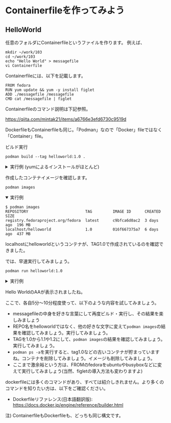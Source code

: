 # Containerfileを作ってみよう
## HelloWorld
任意のフォルダにContainerfileというファイルを作ります。
例えば、
```
mkdir ~/work/103
cd ~/work/103
echo "Hello World" > messagefile
vi Containerfile
```

Containerfileには、以下を記載します。
```
FROM fedora
RUN yum update && yum -y install figlet
ADD ./messagefile /messagefile
CMD cat /messagefile | figlet
```

Containerfileのコマンド説明は下記参照。

https://qiita.com/mintak21/items/a6766e3efd6730c9519d

DockerfileもContainerfileも同じ。「Podman」なので「Docker」fileではなく「Container」file。

ビルド実行
```
podman build --tag helloworld:1.0 .
```

<details>
<summary>実行例 (yumによるインストールがほとんど)</summary>

```
$ podman build .
STEP 1/4: FROM fedora
STEP 2/4: RUN yum -y update && yum -y install figlet
Fedora 38 - x86_64                              3.0 MB/s |  66 MB     00:21
Fedora 38 openh264 (From Cisco) - x86_64        1.4 kB/s | 2.5 kB     00:01
Fedora Modular 38 - x86_64                      1.4 MB/s | 2.3 MB     00:01
Fedora 38 - x86_64 - Updates                    2.9 MB/s | 7.1 MB     00:02
Fedora Modular 38 - x86_64 - Updates            388  B/s | 257  B     00:00
Last metadata expiration check: 0:00:01 ago on Sun Apr 16 07:01:24 2023.
Dependencies resolved.
================================================================================
 Package             Architecture  Version                 Repository      Size
================================================================================
Upgrading:
 libgcrypt           x86_64        1.10.2-1.fc38           updates        514 k
 libgpg-error        x86_64        1.47-1.fc38             updates        230 k
 python3             x86_64        3.11.3-1.fc38           updates         28 k
 python3-libs        x86_64        3.11.3-1.fc38           updates        9.6 M
 rpm-sequoia         x86_64        1.4.0-1.fc38            updates        851 k

Transaction Summary
================================================================================
Upgrade  5 Packages

Total download size: 11 M
Downloading Packages:
(1/5): python3-3.11.3-1.fc38.x86_64.rpm          96 kB/s |  28 kB     00:00
(2/5): libgpg-error-1.47-1.fc38.x86_64.rpm      676 kB/s | 230 kB     00:00
(3/5): libgcrypt-1.10.2-1.fc38.x86_64.rpm       1.3 MB/s | 514 kB     00:00
(4/5): rpm-sequoia-1.4.0-1.fc38.x86_64.rpm      1.9 MB/s | 851 kB     00:00
(5/5): python3-libs-3.11.3-1.fc38.x86_64.rpm    4.7 MB/s | 9.6 MB     00:02
--------------------------------------------------------------------------------
Total                                           3.8 MB/s |  11 MB     00:02
Running transaction check
Transaction check succeeded.
Running transaction test
Transaction test succeeded.
Running transaction
  Preparing        :                                                        1/1
  Upgrading        : python3-libs-3.11.3-1.fc38.x86_64                     1/10
  Upgrading        : python3-3.11.3-1.fc38.x86_64                          2/10
  Upgrading        : libgpg-error-1.47-1.fc38.x86_64                       3/10
  Upgrading        : libgcrypt-1.10.2-1.fc38.x86_64                        4/10
  Upgrading        : rpm-sequoia-1.4.0-1.fc38.x86_64                       5/10
  Cleanup          : python3-3.11.2-1.fc38.x86_64                          6/10
  Cleanup          : libgcrypt-1.10.1-7.fc38.x86_64                        7/10
  Cleanup          : libgpg-error-1.46-2.fc38.x86_64                       8/10
  Cleanup          : python3-libs-3.11.2-1.fc38.x86_64                     9/10
  Cleanup          : rpm-sequoia-1.3.0-1.fc38.x86_64                      10/10
  Running scriptlet: rpm-sequoia-1.3.0-1.fc38.x86_64                      10/10
  Verifying        : libgcrypt-1.10.2-1.fc38.x86_64                        1/10
  Verifying        : libgcrypt-1.10.1-7.fc38.x86_64                        2/10
  Verifying        : libgpg-error-1.47-1.fc38.x86_64                       3/10
  Verifying        : libgpg-error-1.46-2.fc38.x86_64                       4/10
  Verifying        : python3-3.11.3-1.fc38.x86_64                          5/10
  Verifying        : python3-3.11.2-1.fc38.x86_64                          6/10
  Verifying        : python3-libs-3.11.3-1.fc38.x86_64                     7/10
  Verifying        : python3-libs-3.11.2-1.fc38.x86_64                     8/10
  Verifying        : rpm-sequoia-1.4.0-1.fc38.x86_64                       9/10
  Verifying        : rpm-sequoia-1.3.0-1.fc38.x86_64                      10/10

Upgraded:
  libgcrypt-1.10.2-1.fc38.x86_64        libgpg-error-1.47-1.fc38.x86_64
  python3-3.11.3-1.fc38.x86_64          python3-libs-3.11.3-1.fc38.x86_64
  rpm-sequoia-1.4.0-1.fc38.x86_64

Complete!
Last metadata expiration check: 0:00:12 ago on Sun Apr 16 07:01:24 2023.
Dependencies resolved.
================================================================================
 Package    Arch       Version                                 Repository  Size
================================================================================
Installing:
 figlet     x86_64     2.2.5-25.20151018gita565ae1.fc38        fedora     137 k

Transaction Summary
================================================================================
Install  1 Package

Total download size: 137 k
Installed size: 666 k
Downloading Packages:
figlet-2.2.5-25.20151018gita565ae1.fc38.x86_64. 1.2 MB/s | 137 kB     00:00
--------------------------------------------------------------------------------
Total                                           193 kB/s | 137 kB     00:00
Running transaction check
Transaction check succeeded.
Running transaction test
Transaction test succeeded.
Running transaction
  Preparing        :                                                        1/1
  Installing       : figlet-2.2.5-25.20151018gita565ae1.fc38.x86_64         1/1
  Running scriptlet: figlet-2.2.5-25.20151018gita565ae1.fc38.x86_64         1/1
  Verifying        : figlet-2.2.5-25.20151018gita565ae1.fc38.x86_64         1/1

Installed:
  figlet-2.2.5-25.20151018gita565ae1.fc38.x86_64

Complete!
--> Pushing cache []:b5be31b75a7b031ee291e82907b39c9103ca848683d349aaef5c9e28ad94388b
--> 70ea8b96d07
STEP 3/4: ADD ./messagefile /messagefile
--> Pushing cache []:10ab90b4d35516f71a092ba0348367d3f0a1e5194fc36b5b321aeab8ba0202b0
--> 08d3196efe3
STEP 4/4: CMD cat /messagefile | figlet
COMMIT
--> Pushing cache []:08354a00bfa748c1dad8d8833f91c75f3a6ccefb370df730735711ecb461e1dd
--> 016f667375a
016f667375a74fb752d4f929f08b6b5a90ca319b178d4fca693fba152fde84e0
```
</details>

作成したコンテナイメージを確認します。
```
podman images
```

<details open>
<summary>実行例</summary>
  
```
$ podman images
REPOSITORY                         TAG         IMAGE ID      CREATED     SIZE
registry.fedoraproject.org/fedora  latest      c9bfca6d0ac2  3 days ago  196 MB
localhost/helloworld               1.0         016f667375a7  6 days ago  437 MB
```
</details>

localhostにhelloworldというコンテナが、TAG1.0で作成されているのを確認できました。

では、早速実行してみましょう。

```
podman run helloworld:1.0
```

<details>
<summary>実行例</summary>
  
```
$ podman run helloworld:1.0
 _   _      _ _        __        __         _       _
| | | | ___| | | ___   \ \      / /__  _ __| | ____| |
| |_| |/ _ \ | |/ _ \   \ \ /\ / / _ \| '__| |/ / _` |
|  _  |  __/ | | (_) |   \ V  V / (_) | |  |   < (_| |
|_| |_|\___|_|_|\___/     \_/\_/ \___/|_|  |_|\_\__,_|


```
</details>

Hello WorldのAAが表示されましたね。

ここで、各自5分～10分程度使って、以下のような内容を試してみましょう。
* messagefileの中身を好きな言葉にして再度ビルド・実行し、その結果を楽しみましょう
* REPO名をhelloworldではなく、他の好きな文字に変えて`podman images`の結果を確認してみましょう。実行してみましょう。
* TAGを1.0から1.1や1.2にして、`podman images`の結果を確認してみましょう。実行してみましょう。
* `podman ps -a`を実行すると、tag1.0などの古いコンテナが貯まっていますね。コンテナを削除してみましょう。イメージも削除してみましょう。
* ここまで激余裕という方は、FROMのfedoraをubuntuやbusyboxなどに変えて実行してみましょう(当然、figletの導入方法も変わりますよ)

dockerfileには多くのコマンドがあり、すべては紹介しきれません。より多くのコマンドを知りたい方は、以下をご確認ください。
* Dockerfileリファレンス(日本語翻訳版): https://docs.docker.jp/engine/reference/builder.html

 注) ContainerfileもDockerfileも、どっちも同じ構文です。
